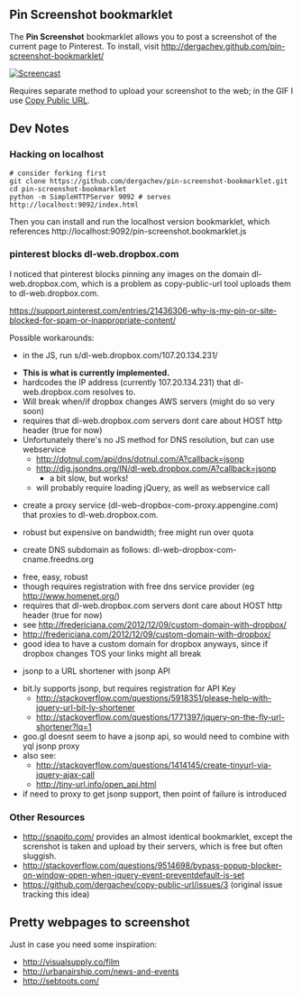 ## Pin Screenshot bookmarklet

The __Pin Screenshot__ bookmarklet allows you to post a screenshot of the current page to Pinterest. 
To install, visit http://dergachev.github.com/pin-screenshot-bookmarklet/

<a title="Install Pin Screenshot" href="http://dergachev.github.com/pin-screenshot-bookmarklet/"><img title="Screencast" src="https://raw.github.com/dergachev/pin-screenshot-bookmarklet/gh-pages/screencast.gif" /></a>

Requires separate method to upload your screenshot to the web; in the GIF I use [Copy Public URL](https://github.com/dergachev/copy-public-url).

## Dev Notes

### Hacking on localhost

```
# consider forking first
git clone https://github.com/dergachev/pin-screenshot-bookmarklet.git 
cd pin-screenshot-bookmarklet
python -m SimpleHTTPServer 9092 # serves http://localhost:9092/index.html
```

Then you can install and run the localhost version bookmarklet, which
references http://localhost:9092/pin-screenshot.bookmarklet.js

### pinterest blocks dl-web.dropbox.com

I noticed that pinterest blocks pinning any images on the domain
dl-web.dropbox.com, which is a problem as copy-public-url tool uploads them to
dl-web.dropbox.com.

https://support.pinterest.com/entries/21436306-why-is-my-pin-or-site-blocked-for-spam-or-inappropriate-content/

Possible workarounds:

* in the JS, run s/dl-web.dropbox.com/107.20.134.231/
 - **This is what is currently implemented.**
 - hardcodes the IP address (currently 107.20.134.231) that dl-web.dropbox.com resolves to.
 - Will break when/if dropbox changes AWS servers (might do so very soon)
 - requires that dl-web.dropbox.com servers dont care about HOST http header (true for now)
 - Unfortunately there's no JS method for DNS resolution, but can use webservice
   - http://dotnul.com/api/dns/dotnul.com/A?callback=jsonp
   - http://dig.jsondns.org/IN/dl-web.dropbox.com/A?callback=jsonp
     - a bit slow, but works!
   - will probably require loading jQuery, as well as webservice call
* create a proxy service (dl-web-dropbox-com-proxy.appengine.com) that proxies to dl-web.dropbox.com.
 - robust but expensive on bandwidth; free might run over quota
* create DNS subdomain as follows: dl-web-dropbox-com-cname.freedns.org
 - free, easy, robust 
 - though requires registration with free dns service provider (eg http://www.homenet.org/)
 - requires that dl-web.dropbox.com servers dont care about HOST http header (true for now)
 - see http://fredericiana.com/2012/12/09/custom-domain-with-dropbox/
 - http://fredericiana.com/2012/12/09/custom-domain-with-dropbox/
 - good idea to have a custom domain for dropbox anyways, since if dropbox changes TOS your links might all break
* jsonp to a URL shortener with jsonp API
 - bit.ly supports jsonp, but requires registration for API Key
   - http://stackoverflow.com/questions/5918351/please-help-with-jquery-url-bit-ly-shortener
   - http://stackoverflow.com/questions/1771397/jquery-on-the-fly-url-shortener?lq=1
 - goo.gl doesnt seem to have a jsonp api, so would need to combine with yql jsonp proxy
 - also see:
   - http://stackoverflow.com/questions/1414145/create-tinyurl-via-jquery-ajax-call
   - http://tiny-url.info/open_api.html
 - if need to proxy to get jsonp support, then point of failure is introduced

### Other Resources

* http://snapito.com/ provides an almost identical bookmarklet, except the screnshot is taken and upload by their servers, which is free but often sluggish.
* http://stackoverflow.com/questions/9514698/bypass-popup-blocker-on-window-open-when-jquery-event-preventdefault-is-set
* https://github.com/dergachev/copy-public-url/issues/3 (original issue tracking this idea)

## Pretty webpages to screenshot

Just in case you need some inspiration:

* http://visualsupply.co/film
* http://urbanairship.com/news-and-events
* http://sebtoots.com/




